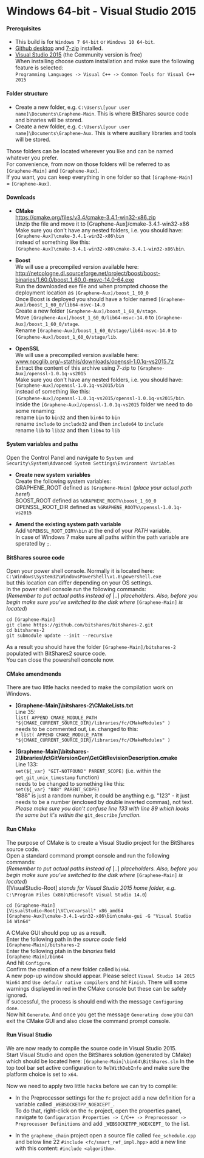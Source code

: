 Windows 64-bit - Visual Studio 2015
============================

#### Prerequisites ####
* This build is for `Windows 7 64-bit` or `Windows 10 64-bit`.
* [Github desktop](https://desktop.github.com) and [7-zip](http://www.7-zip.org) installed.
* [Visual Studio 2015](https://www.visualstudio.com) (the Community version is free)  
When installing choose custom installation and make sure the following feature is selected:  
`Programming Languages -> Visual C++ -> Common Tools for Visual C++ 2015`

#### Folder structure ####
* Create a new folder, e.g. `C:\Users\[your user name]\Documents\Graphene-Main`. This is where BitShares source code and binaries will be stored.
* Create a new folder, e.g. `C:\Users\[your user name]\Documents\Graphene-Aux`. This is where auxiliary libraries and tools will be stored.

Those folders can be located wherever you like and can be named whatever you prefer.  
For convenience, from now on those folders will be referred to as `[Graphene-Main]` and `[Graphene-Aux]`.  
If you want, you can keep everything in one folder so that `[Graphene-Main]` = `[Graphene-Aux]`.

#### Downloads ####

* **CMake**  
https://cmake.org/files/v3.4/cmake-3.4.1-win32-x86.zip  
Unzip the file and move it to [Graphene-Aux]/cmake-3.4.1-win32-x86  
Make sure you don't have any nested folders, i.e. you should have:  
`[Graphene-Aux]\cmake-3.4.1-win32-x86\bin`  
instead of something like this:  
`[Graphene-Aux]\cmake-3.4.1-win32-x86\cmake-3.4.1-win32-x86\bin`.

* **Boost**  
We will use a precompiled version available here:  
http://netcologne.dl.sourceforge.net/project/boost/boost-binaries/1.60.0/boost_1_60_0-msvc-14.0-64.exe  
Run the downloaded exe file and when prompted choose the deployment location as `[Graphene-Aux]/boost_1_60_0`  
Once Boost is deployed you should have a folder named `[Graphene-Aux]/boost_1_60_0/lib64-msvc-14.0`  
Create a new folder `[Graphene-Aux]/boost_1_60_0/stage`.  
Move `[Graphene-Aux]/boost_1_60_0/lib64-msvc-14.0` to `[Graphene-Aux]/boost_1_60_0/stage`.  
Rename `[Graphene-Aux]/boost_1_60_0/stage/lib64-msvc-14.0` to `[Graphene-Aux]/boost_1_60_0/stage/lib`.

* **OpenSSL**  
We will use a precompiled version available here:  
www.npcglib.org/~stathis/downloads/openssl-1.0.1q-vs2015.7z  
Extract the content of this archive using 7-zip to `[Graphene-Aux]/openssl-1.0.1q-vs2015`  
Make sure you don't have any nested folders, i.e. you should have:  
`[Graphene-Aux]/openssl-1.0.1q-vs2015/bin`  
instead of something like this:  
`[Graphene-Aux]/openssl-1.0.1q-vs2015/openssl-1.0.1q-vs2015/bin`.  
Inside the `[Graphene-Aux]/openssl-1.0.1q-vs2015` folder we need to do some renaming:  
rename `bin` to `bin32` and then `bin64` to `bin`  
rename `include` to `include32` and then `include64` to `include`  
rename `lib` to `lib32` and then `lib64` to `lib`

#### System variables and paths ####
Open the Control Panel and navigate to `System and Security\System\Advanced System Settings\Environment Variables`  
* **Create new system variables**  
Create the following system variables:  
GRAPHENE_ROOT defined as `[Graphene-Main]` (*place your actual path here!*)  
BOOST_ROOT defined as `%GRAPHENE_ROOT%\boost_1_60_0`  
OPENSSL_ROOT_DIR defined as `%GRAPHENE_ROOT%\openssl-1.0.1q-vs2015`

* **Amend the existing system path variable**  
Add `%OPENSSL_ROOT_DIR%\bin` at the end of your *PATH* variable.  
In case of Windows 7 make sure all paths within the path variable are sperated by `;`.

#### BitShares source code ####
Open your power shell console. Normally it is located here:  
`C:\Windows\System32\WindowsPowerShell\v1.0\powershell.exe`  
but this location can differ depending on your OS settings.  
In the power shell console run the following commands:  
(*Remember to put actual paths instead of* [..] *placeholders. Also, before you begin make sure you've switched to the disk where* `[Graphene-Main]` *is located*)  
```
cd [Graphene-Main]
git clone https://github.com/bitshares/bitshares-2.git
cd bitshares-2
git submodule update --init --recursive
```
As a result you should have the folder `[Graphene-Main]/bitshares-2` populated with BitShares2 source code.  
You can close the powershell concole now.

#### CMake amendmends ####
There are two little hacks needed to make the compilation work on Windows.  
* **[Graphene-Main]\bitshares-2\CMakeLists.txt**  
Line 35:  
`list( APPEND CMAKE_MODULE_PATH "${CMAKE_CURRENT_SOURCE_DIR}/libraries/fc/CMakeModules" )`  
needs to be commented out, i.e. changed to this:  
`# list( APPEND CMAKE_MODULE_PATH "${CMAKE_CURRENT_SOURCE_DIR}/libraries/fc/CMakeModules" )`

* **[Graphene-Main]\bitshares-2\libraries\fc\GitVersionGen\GetGitRevisionDescription.cmake**  
Line 133:  
`set(${_var} "GIT-NOTFOUND" PARENT_SCOPE)` (i.e. within the `get_git_unix_timestamp` function)  
needs to be changed to something like this:  
`set(${_var} "888" PARENT_SCOPE)`  
"888" is just a random number, it could  be anything e.g. "123" - it just needs to be a number (enclosed by double inverted commas), not text. *Please make sure you don't confuse line 133 with line 89 which looks the same but it's within the* `git_describe` *function.*

#### Run CMake ####
The purpose of CMake is to create a Visual Studio project for the BitShares source code.  
Open a standard command prompt console and run the following commands:  
(*Remember to put actual paths instead of* [..] *placeholders. Also, before you begin make sure you've switched to the disk where* `[Graphene-Main]` *is located*)  
([VisualStudio-Root] *stands for Visual Studio 2015 home folder, e.g.* `C:\Program Files (x86)\Microsoft Visual Studio 14.0`)  
```
cd [Graphene-Main]
[VisualStudio-Root]\VC\vcvarsall" x86_amd64
[Graphene-Aux]\cmake-3.4.1-win32-x86\bin\cmake-gui -G "Visual Studio 14 Win64"
```
A CMake GUI should pop up as a result.  
Enter the following path in the *source code* field  
`[Graphene-Main]/bitshares-2`  
Enter the following ptah in the *binaries* field  
`[Graphene-Main]/bin64`  
And hit `Configure`.  
Confirm the creation of a new folder called `bin64`.  
A new pop-up window should appear. Please select `Visual Studio 14 2015 Win64` and `Use defaulr native compilers` and hit `Finish`. 
There will some warnings displayed in red in the CMake console but these can be safely ignored.  
If successful, the process is should end with the message `Configuring done`.  
Now hit `Generate`. And once you get the message `Generating done` you can exit the CMake GUI and also close the command prompt console.

#### Run Visual Studio ####
We are now ready to compile the source code in Visual Studio 2015.  
Start Visual Studio and open the BitShares solution (generated by CMake) which should be located here: `[Graphene-Main]\bin64\BitShares.sln`
In the top tool bar set active configuration to `RelWithDebInfo` and make sure the platform choice is set to `x64`.

Now we need to apply two little hacks before we can try to complile:
* In the Preprocessor settings for the `fc` project add a new definition for a variable called `_WEBSOCKETPP_NOEXCEPT_`.  
To do that, right-click on the `fc` project, open the properties panel, navigate to `Configuration Properties -> C/C++ -> Preprocessor -> Preprocessor Definitions` and add `_WEBSOCKETPP_NOEXCEPT_` to the list.

* In the `graphene_chain` project open a source file called `fee_schedule.cpp` and below line 22 `#include <fc/smart_ref_impl.hpp>` add a new line with this content: `#include <algorithm>`.
